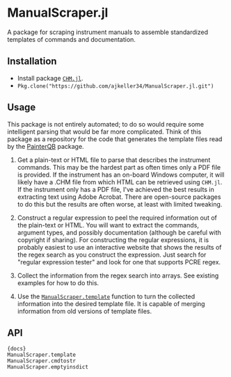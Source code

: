 ManualScraper.jl
============

A package for scraping instrument manuals to assemble standardized templates
of commands and documentation.

Installation
------------

+ Install package [`CHM.jl`](https://github.com/ajkeller34/CHM.jl).
+ `Pkg.clone("https://github.com/ajkeller34/ManualScraper.jl.git")`

Usage
-----

This package is not entirely automated; to do so would require some intelligent
parsing that would be far more complicated. Think of this package as a repository
for the code that generates the template files read by the
[PainterQB](https://github.com/ajkeller34/PainterQB.jl)
package.

1. Get a plain-text or HTML file to parse that describes the instrument commands.
This may be the hardest part as often times only a PDF file is provided. If the
instrument has an on-board Windows computer, it will likely have a .CHM file
from which HTML can be retrieved using `CHM.jl`.
If the instrument only has a PDF file, I've achieved the best results in
extracting text using Adobe Acrobat. There are open-source packages to do this
but the results are often worse, at least with limited tweaking.

2. Construct a regular expression to peel the required information out of the
plain-text or HTML. You will want to extract the commands, argument types, and
possibly documentation (although be careful with copyright if sharing). For
constructing the regular expressions, it is probably easiest to use an
interactive website that shows the results of the regex search as you construct the
expression. Just search for "regular expression tester" and look for one that
supports PCRE regex.

3. Collect the information from the regex search into arrays. See existing examples
for how to do this.

4. Use the [`ManualScraper.template`]({ref}) function to turn the collected
information into the desired template file. It is capable of merging information
from old versions of template files.

API
---

    {docs}
    ManualScraper.template
    ManualScraper.cmdtostr
    ManualScraper.emptyinsdict
